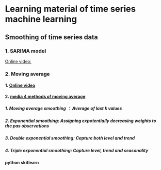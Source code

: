 # Learning material of time series machine learning
## Smoothing of time series data
### 1. SARIMA  model   
   [Online video:](https://www.youtube.com/watch?v=z-uSBE8Pxwg)
### 2. Moving average  
  #### 1. [Online video](https://youtu.be/z-uSBE8Pxwg)  
  #### 2. [media 4 methods of moving average](https://medium.com/@srv96/smoothing-techniques-for-time-series-data-91cccfd008a2)  
  #####   1. Moving average smoothing ： Average of last k values 
  #####   2. Exponential smoothing: Assigning expotentially decreasing weights to the pas observations
  #####   3. Double exponential smoothing: Capture both level and trend
  #####   4. Triple exponential smoothing: Capture level, trend and seasonality
  #### python skitlearn 
